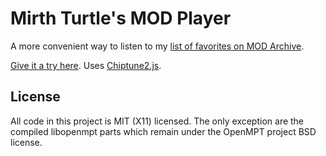 # Mirth Turtle's MOD Player

A more convenient way to listen to my [list of favorites on MOD Archive](https://modarchive.org/index.php?request=view_member_favourites&query=93325).

[Give it a try here](https://christiancodes.github.io/mirthturtle-modplayer/). Uses [Chiptune2.js](https://github.com/deskjet/chiptune2.js).

## License

All code in this project is MIT (X11) licensed. The only exception are the compiled libopenmpt parts which remain under the OpenMPT project BSD license.
